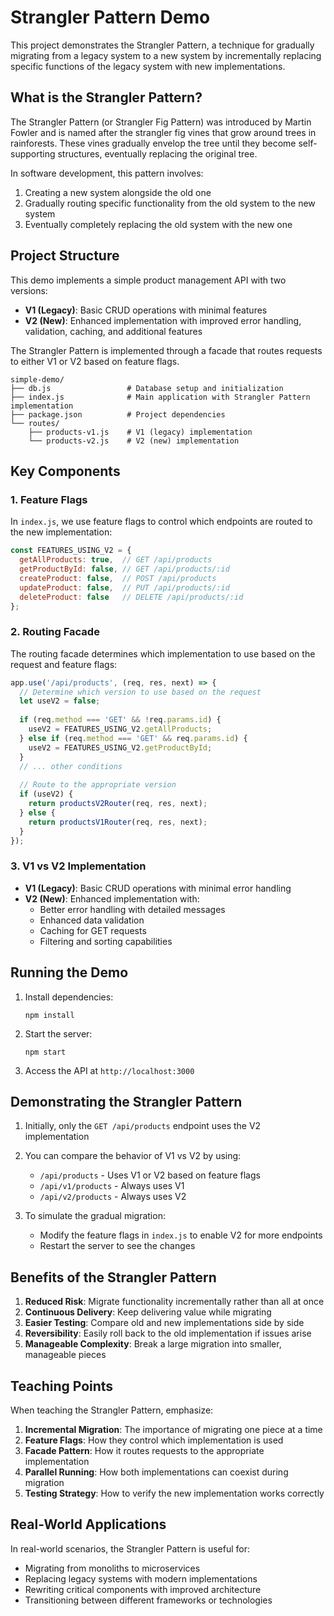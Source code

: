 # Strangler Pattern Demo

This project demonstrates the Strangler Pattern, a technique for gradually migrating from a legacy system to a new system by incrementally replacing specific functions of the legacy system with new implementations.

## What is the Strangler Pattern?

The Strangler Pattern (or Strangler Fig Pattern) was introduced by Martin Fowler and is named after the strangler fig vines that grow around trees in rainforests. These vines gradually envelop the tree until they become self-supporting structures, eventually replacing the original tree.

In software development, this pattern involves:

1. Creating a new system alongside the old one
2. Gradually routing specific functionality from the old system to the new system
3. Eventually completely replacing the old system with the new one

## Project Structure

This demo implements a simple product management API with two versions:

- **V1 (Legacy)**: Basic CRUD operations with minimal features
- **V2 (New)**: Enhanced implementation with improved error handling, validation, caching, and additional features

The Strangler Pattern is implemented through a facade that routes requests to either V1 or V2 based on feature flags.

```
simple-demo/
├── db.js                 # Database setup and initialization
├── index.js              # Main application with Strangler Pattern implementation
├── package.json          # Project dependencies
└── routes/
    ├── products-v1.js    # V1 (legacy) implementation
    └── products-v2.js    # V2 (new) implementation
```

## Key Components

### 1. Feature Flags

In `index.js`, we use feature flags to control which endpoints are routed to the new implementation:

```javascript
const FEATURES_USING_V2 = {
  getAllProducts: true,  // GET /api/products
  getProductById: false, // GET /api/products/:id
  createProduct: false,  // POST /api/products
  updateProduct: false,  // PUT /api/products/:id
  deleteProduct: false   // DELETE /api/products/:id
};
```

### 2. Routing Facade

The routing facade determines which implementation to use based on the request and feature flags:

```javascript
app.use('/api/products', (req, res, next) => {
  // Determine which version to use based on the request
  let useV2 = false;
  
  if (req.method === 'GET' && !req.params.id) {
    useV2 = FEATURES_USING_V2.getAllProducts;
  } else if (req.method === 'GET' && req.params.id) {
    useV2 = FEATURES_USING_V2.getProductById;
  }
  // ... other conditions
  
  // Route to the appropriate version
  if (useV2) {
    return productsV2Router(req, res, next);
  } else {
    return productsV1Router(req, res, next);
  }
});
```

### 3. V1 vs V2 Implementation

- **V1 (Legacy)**: Basic CRUD operations with minimal error handling
- **V2 (New)**: Enhanced implementation with:
  - Better error handling with detailed messages
  - Enhanced data validation
  - Caching for GET requests
  - Filtering and sorting capabilities

## Running the Demo

1. Install dependencies:
   ```
   npm install
   ```

2. Start the server:
   ```
   npm start
   ```

3. Access the API at `http://localhost:3000`

## Demonstrating the Strangler Pattern

1. Initially, only the `GET /api/products` endpoint uses the V2 implementation
2. You can compare the behavior of V1 vs V2 by using:
   - `/api/products` - Uses V1 or V2 based on feature flags
   - `/api/v1/products` - Always uses V1
   - `/api/v2/products` - Always uses V2

3. To simulate the gradual migration:
   - Modify the feature flags in `index.js` to enable V2 for more endpoints
   - Restart the server to see the changes

## Benefits of the Strangler Pattern

1. **Reduced Risk**: Migrate functionality incrementally rather than all at once
2. **Continuous Delivery**: Keep delivering value while migrating
3. **Easier Testing**: Compare old and new implementations side by side
4. **Reversibility**: Easily roll back to the old implementation if issues arise
5. **Manageable Complexity**: Break a large migration into smaller, manageable pieces

## Teaching Points

When teaching the Strangler Pattern, emphasize:

1. **Incremental Migration**: The importance of migrating one piece at a time
2. **Feature Flags**: How they control which implementation is used
3. **Facade Pattern**: How it routes requests to the appropriate implementation
4. **Parallel Running**: How both implementations can coexist during migration
5. **Testing Strategy**: How to verify the new implementation works correctly

## Real-World Applications

In real-world scenarios, the Strangler Pattern is useful for:

- Migrating from monoliths to microservices
- Replacing legacy systems with modern implementations
- Rewriting critical components with improved architecture
- Transitioning between different frameworks or technologies
